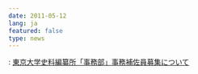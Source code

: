 ```yaml
---
date: 2011-05-12
lang: ja
featured: false
type: news
---
```

: 
<a href="/news/2011/koubo20110512.pdf" target="_blank">東京大学史料編纂所「事務部」事務補佐員募集について</a><br/>

